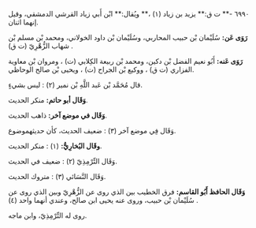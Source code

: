 ٦٩٩٠ -** ت ق:** يزيد بن زياد (١) ،** ويُقال:** ابْن أَبي زياد القرشي الدمشقي، وقيل إنهما اثنان.

**رَوَى عَن:** سُلَيْمان بْن حبيب المحاربي، وسُلَيْمان بْن داود الخولاني، ومحمد بْن مسلم بْن شهاب الزُّهْرِيّ (ت ق) .

**رَوَى عَنه:** أَبُو نعيم الفضل بْن دكين، ومحمد بْن ربيعة الكِلابي (ت) ، ومروان بْن معاوية الفزاري (ت ق) ، ووكيع بْن الجراح (ت) ، ويحيى بْن صالح الوحاظي.

قال مُحَمَّد بْن عَبد اللَّهِ بْن نمير (٢) : ليس بشيءٍ.

**وَقَال أبو حاتم:** منكر الحديث.

**وَقَال في موضع آخر:** ذاهب الحديث.

وَقَال فِي موضع آخر (٣) : ضعيف الحديث، كأن حديثهموضوع.

**وقَال البُخارِيُّ:** (١) : منكر الحديث.

وَقَال التِّرْمِذِيّ (٢) : ضعيف في الحديث.

وَقَال النَّسَائي (٣) : متروك الحديث.

**وَقَال الحافظ أَبُو القاسم:** فرق الخطيب بين الذي روى عن الزُّهْرِيّ وبين الذي روى عن سُلَيْمان بْن حبيب، وروى عنه يحيى ابن صالح، وعندي أنهما واحد (٤) .

روى له التِّرْمِذِيّ، وابن ماجه.